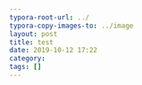 ```yaml
---
typora-root-url: ../
typora-copy-images-to: ../image
layout: post
title: test
date: 2019-10-12 17:22
category: 
tags: []
---
```


